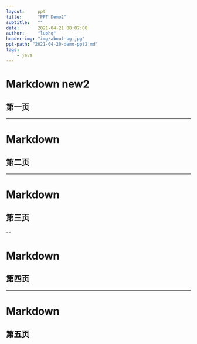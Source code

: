 ```yaml
---
layout:     ppt
title:      "PPT Demo2"
subtitle:   ""
date:       2021-04-21 08:07:00
author:     "luohq"
header-img: "img/about-bg.jpg"
ppt-path: "2021-04-20-demo-ppt2.md"
tags:
    - java
---
```

# Markdown new2
## 第一页
---
# Markdown
## 第二页
---
# Markdown
## 第三页
--
# Markdown
## 第四页
---
# Markdown
## 第五页